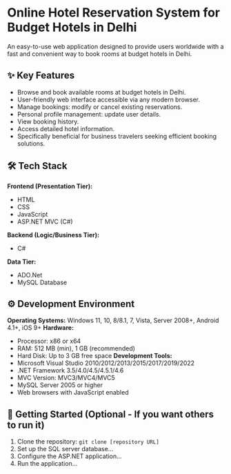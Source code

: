 # Online Hotel Reservation System for Budget Hotels in Delhi

An easy-to-use web application designed to provide users worldwide with a fast and convenient way to book rooms at budget hotels in Delhi.

## ✨ Key Features

* Browse and book available rooms at budget hotels in Delhi.
* User-friendly web interface accessible via any modern browser.
* Manage bookings: modify or cancel existing reservations.
* Personal profile management: update user details.
* View booking history.
* Access detailed hotel information.
* Specifically beneficial for business travelers seeking efficient booking solutions.

## 🛠️ Tech Stack

**Frontend (Presentation Tier):**
* HTML
* CSS
* JavaScript
* ASP.NET MVC (C#)

**Backend (Logic/Business Tier):**
* C#

**Data Tier:**
* ADO.Net
* MySQL Database

## ⚙️ Development Environment

**Operating Systems:** Windows 11, 10, 8/8.1, 7, Vista, Server 2008+, Android 4.1+, iOS 9+
**Hardware:**
* Processor: x86 or x64
* RAM: 512 MB (min), 1 GB (recommended)
* Hard Disk: Up to 3 GB free space
**Development Tools:**
* Microsoft Visual Studio 2010/2012/2013/2015/2017/2019/2022
* .NET Framework 3.5/4.0/4.5/4.5.1/4.6
* MVC Version: MVC3/MVC4/MVC5
* MySQL Server 2005 or higher
* Web browsers with JavaScript enabled

## 🚀 Getting Started (Optional - If you want others to run it)

1.  Clone the repository: `git clone [repository URL]`
2.  Set up the SQL server database...
3.  Configure the ASP.NET application...
4.  Run the application...

